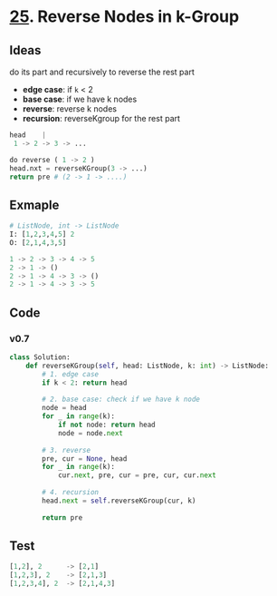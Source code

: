 #  [25](https://leetcode.com/problems/reverse-nodes-in-k-group/). Reverse Nodes in k-Group

## Ideas

do its part and recursively to reverse the rest part

* **edge case**: if `k` < 2   
* **base case**: if we have k nodes
* **reverse**: reverse k nodes 
* **recursion**: reverseKgroup for the rest part

``` python
head    |
 1 -> 2 -> 3 -> ...

do reverse ( 1 -> 2 )  
head.nxt = reverseKGroup(3 -> ...)
return pre # (2 -> 1 -> ....)
```

## Exmaple 

``` python
# ListNode, int -> ListNode
I: [1,2,3,4,5] 2
O: [2,1,4,3,5]
```

``` python 
1 -> 2 -> 3 -> 4 -> 5
2 -> 1 -> ()
2 -> 1 -> 4 -> 3 -> ()
2 -> 1 -> 4 -> 3 -> 5 
```

## Code 

### v0.7

``` python
class Solution:
    def reverseKGroup(self, head: ListNode, k: int) -> ListNode:
        # 1. edge case 
        if k < 2: return head
        
        # 2. base case: check if we have k node
        node = head
        for _ in range(k):
            if not node: return head
            node = node.next
            
        # 3. reverse 
        pre, cur = None, head
        for _ in range(k):
            cur.next, pre, cur = pre, cur, cur.next 
        
        # 4. recursion 
        head.next = self.reverseKGroup(cur, k)
        
        return pre
```

## Test 

``` python
[1,2], 2      -> [2,1]
[1,2,3], 2    -> [2,1,3]
[1,2,3,4], 2  -> [2,1,4,3]
```

